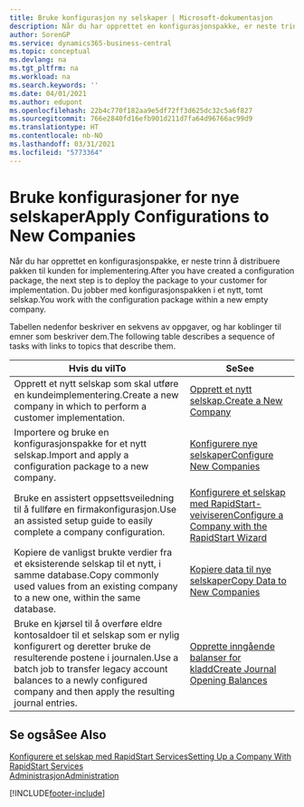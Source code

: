 ```yaml
---
title: Bruke konfigurasjon ny selskaper | Microsoft-dokumentasjon
description: Når du har opprettet en konfigurasjonspakke, er neste trinn å distribuere pakken til kunden for implementering. Du bruker konfigurasjonen for et nytt, tomt selskap.
author: SorenGP
ms.service: dynamics365-business-central
ms.topic: conceptual
ms.devlang: na
ms.tgt_pltfrm: na
ms.workload: na
ms.search.keywords: ''
ms.date: 04/01/2021
ms.author: edupont
ms.openlocfilehash: 22b4c770f182aa9e5df72ff3d625dc32c5a6f827
ms.sourcegitcommit: 766e2840fd16efb901d211d7fa64d96766ac99d9
ms.translationtype: HT
ms.contentlocale: nb-NO
ms.lasthandoff: 03/31/2021
ms.locfileid: "5773364"
---
```

# <a name="apply-configurations-to-new-companies"></a><span data-ttu-id="5a423-104">Bruke konfigurasjoner for nye selskaper</span><span class="sxs-lookup"><span data-stu-id="5a423-104">Apply Configurations to New Companies</span></span>
<span data-ttu-id="5a423-105">Når du har opprettet en konfigurasjonspakke, er neste trinn å distribuere pakken til kunden for implementering.</span><span class="sxs-lookup"><span data-stu-id="5a423-105">After you have created a configuration package, the next step is to deploy the package to your customer for implementation.</span></span> <span data-ttu-id="5a423-106">Du jobber med konfigurasjonspakken i et nytt, tomt selskap.</span><span class="sxs-lookup"><span data-stu-id="5a423-106">You work with the configuration package within a new empty company.</span></span>  

 <span data-ttu-id="5a423-107">Tabellen nedenfor beskriver en sekvens av oppgaver, og har koblinger til emner som beskriver dem.</span><span class="sxs-lookup"><span data-stu-id="5a423-107">The following table describes a sequence of tasks with links to topics that describe them.</span></span>

|<span data-ttu-id="5a423-108">**Hvis du vil**</span><span class="sxs-lookup"><span data-stu-id="5a423-108">**To**</span></span>|<span data-ttu-id="5a423-109">**Se**</span><span class="sxs-lookup"><span data-stu-id="5a423-109">**See**</span></span>|  
|------------|-------------|  
|<span data-ttu-id="5a423-110">Opprett et nytt selskap som skal utføre en kundeimplementering.</span><span class="sxs-lookup"><span data-stu-id="5a423-110">Create a new company in which to perform a customer implementation.</span></span>|[<span data-ttu-id="5a423-111">Opprett et nytt selskap.</span><span class="sxs-lookup"><span data-stu-id="5a423-111">Create a New Company</span></span>](admin-how-to-create-a-new-company.md)|  
|<span data-ttu-id="5a423-112">Importere og bruke en konfigurasjonspakke for et nytt selskap.</span><span class="sxs-lookup"><span data-stu-id="5a423-112">Import and apply a configuration package to a new company.</span></span>|[<span data-ttu-id="5a423-113">Konfigurere nye selskaper</span><span class="sxs-lookup"><span data-stu-id="5a423-113">Configure New Companies</span></span>](admin-how-to-configure-new-companies.md)|  
|<span data-ttu-id="5a423-114">Bruke en assistert oppsettsveiledning til å fullføre en firmakonfigurasjon.</span><span class="sxs-lookup"><span data-stu-id="5a423-114">Use an assisted setup guide to easily complete a company configuration.</span></span>|[<span data-ttu-id="5a423-115">Konfigurere et selskap med RapidStart-veiviseren</span><span class="sxs-lookup"><span data-stu-id="5a423-115">Configure a Company with the RapidStart Wizard</span></span>](admin-how-to-configure-a-company-with-the-rapidstart-wizard.md)|
|<span data-ttu-id="5a423-116">Kopiere de vanligst brukte verdier fra et eksisterende selskap til et nytt, i samme database.</span><span class="sxs-lookup"><span data-stu-id="5a423-116">Copy commonly used values from an existing company to a new one, within the same database.</span></span>|[<span data-ttu-id="5a423-117">Kopiere data til nye selskaper</span><span class="sxs-lookup"><span data-stu-id="5a423-117">Copy Data to New Companies</span></span>](admin-how-to-copy-data-to-new-companies.md)|  
|<span data-ttu-id="5a423-118">Bruke en kjørsel til å overføre eldre kontosaldoer til et selskap som er nylig konfigurert og deretter bruke de resulterende postene i journalen.</span><span class="sxs-lookup"><span data-stu-id="5a423-118">Use a batch job to transfer legacy account balances to a newly configured company and then apply the resulting journal entries.</span></span>|[<span data-ttu-id="5a423-119">Opprette inngående balanser for kladd</span><span class="sxs-lookup"><span data-stu-id="5a423-119">Create Journal Opening Balances</span></span>](admin-how-to-create-journal-opening-balances.md)|  

## <a name="see-also"></a><span data-ttu-id="5a423-120">Se også</span><span class="sxs-lookup"><span data-stu-id="5a423-120">See Also</span></span>  
[<span data-ttu-id="5a423-121">Konfigurere et selskap med RapidStart Services</span><span class="sxs-lookup"><span data-stu-id="5a423-121">Setting Up a Company With RapidStart Services</span></span>](admin-set-up-a-company-with-rapidstart.md)  
[<span data-ttu-id="5a423-122">Administrasjon</span><span class="sxs-lookup"><span data-stu-id="5a423-122">Administration</span></span>](admin-setup-and-administration.md)


[!INCLUDE[footer-include](includes/footer-banner.md)]